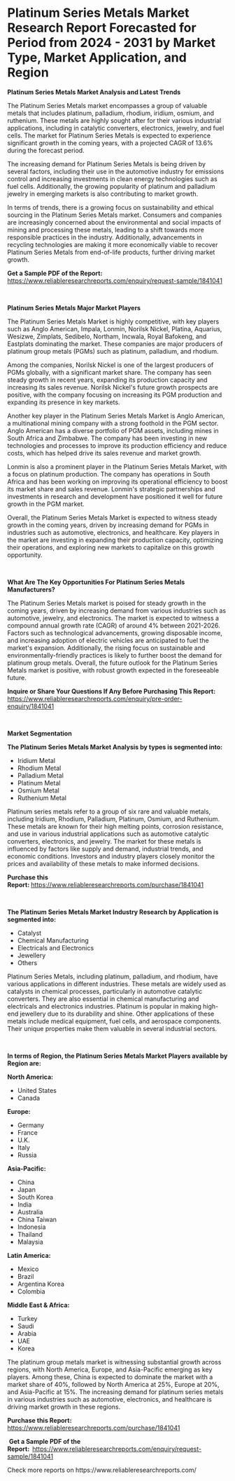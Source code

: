 <p><h1>Platinum Series Metals Market Research Report Forecasted for Period from 2024 -  2031 by Market Type, Market Application, and Region</h1></p><p><strong>Platinum Series Metals Market Analysis and Latest Trends</strong></p>
<p><p>The Platinum Series Metals market encompasses a group of valuable metals that includes platinum, palladium, rhodium, iridium, osmium, and ruthenium. These metals are highly sought after for their various industrial applications, including in catalytic converters, electronics, jewelry, and fuel cells. The market for Platinum Series Metals is expected to experience significant growth in the coming years, with a projected CAGR of 13.6% during the forecast period.</p><p>The increasing demand for Platinum Series Metals is being driven by several factors, including their use in the automotive industry for emissions control and increasing investments in clean energy technologies such as fuel cells. Additionally, the growing popularity of platinum and palladium jewelry in emerging markets is also contributing to market growth.</p><p>In terms of trends, there is a growing focus on sustainability and ethical sourcing in the Platinum Series Metals market. Consumers and companies are increasingly concerned about the environmental and social impacts of mining and processing these metals, leading to a shift towards more responsible practices in the industry. Additionally, advancements in recycling technologies are making it more economically viable to recover Platinum Series Metals from end-of-life products, further driving market growth.</p></p>
<p><strong>Get a Sample PDF of the Report:&nbsp;</strong> <a href="https://www.reliableresearchreports.com/enquiry/request-sample/1841041">https://www.reliableresearchreports.com/enquiry/request-sample/1841041</a></p>
<p>&nbsp;</p>
<p><strong>Platinum Series Metals Major Market Players</strong></p>
<p><p>The Platinum Series Metals Market is highly competitive, with key players such as Anglo American, Impala, Lonmin, Norilsk Nickel, Platina, Aquarius, Wesizwe, Zimplats, Sedibelo, Northam, Incwala, Royal Bafokeng, and Eastplats dominating the market. These companies are major producers of platinum group metals (PGMs) such as platinum, palladium, and rhodium.</p><p>Among the companies, Norilsk Nickel is one of the largest producers of PGMs globally, with a significant market share. The company has seen steady growth in recent years, expanding its production capacity and increasing its sales revenue. Norilsk Nickel's future growth prospects are positive, with the company focusing on increasing its PGM production and expanding its presence in key markets.</p><p>Another key player in the Platinum Series Metals Market is Anglo American, a multinational mining company with a strong foothold in the PGM sector. Anglo American has a diverse portfolio of PGM assets, including mines in South Africa and Zimbabwe. The company has been investing in new technologies and processes to improve its production efficiency and reduce costs, which has helped drive its sales revenue and market growth.</p><p>Lonmin is also a prominent player in the Platinum Series Metals Market, with a focus on platinum production. The company has operations in South Africa and has been working on improving its operational efficiency to boost its market share and sales revenue. Lonmin's strategic partnerships and investments in research and development have positioned it well for future growth in the PGM market.</p><p>Overall, the Platinum Series Metals Market is expected to witness steady growth in the coming years, driven by increasing demand for PGMs in industries such as automotive, electronics, and healthcare. Key players in the market are investing in expanding their production capacity, optimizing their operations, and exploring new markets to capitalize on this growth opportunity.</p></p>
<p>&nbsp;</p>
<p><strong>What Are The Key Opportunities For Platinum Series Metals Manufacturers?</strong></p>
<p><p>The Platinum Series Metals market is poised for steady growth in the coming years, driven by increasing demand from various industries such as automotive, jewelry, and electronics. The market is expected to witness a compound annual growth rate (CAGR) of around 4% between 2021-2026. Factors such as technological advancements, growing disposable income, and increasing adoption of electric vehicles are anticipated to fuel the market's expansion. Additionally, the rising focus on sustainable and environmentally-friendly practices is likely to further boost the demand for platinum group metals. Overall, the future outlook for the Platinum Series Metals market is positive, with robust growth expected in the foreseeable future.</p></p>
<p><strong>Inquire or Share Your Questions If Any Before Purchasing This Report:</strong> <a href="https://www.reliableresearchreports.com/enquiry/pre-order-enquiry/1841041">https://www.reliableresearchreports.com/enquiry/pre-order-enquiry/1841041</a></p>
<p>&nbsp;</p>
<p><strong>Market Segmentation</strong></p>
<p><strong>The Platinum Series Metals Market Analysis by types is segmented into:</strong></p>
<p><ul><li>Iridium Metal</li><li>Rhodium Metal</li><li>Palladium Metal</li><li>Platinum Metal</li><li>Osmium Metal</li><li>Ruthenium Metal</li></ul></p>
<p><p>Platinum series metals refer to a group of six rare and valuable metals, including Iridium, Rhodium, Palladium, Platinum, Osmium, and Ruthenium. These metals are known for their high melting points, corrosion resistance, and use in various industrial applications such as automotive catalytic converters, electronics, and jewelry. The market for these metals is influenced by factors like supply and demand, industrial trends, and economic conditions. Investors and industry players closely monitor the prices and availability of these metals to make informed decisions.</p></p>
<p><strong>Purchase this Report:&nbsp;</strong><a href="https://www.reliableresearchreports.com/purchase/1841041">https://www.reliableresearchreports.com/purchase/1841041</a></p>
<p>&nbsp;</p>
<p><strong>The Platinum Series Metals Market Industry Research by Application is segmented into:</strong></p>
<p><ul><li>Catalyst</li><li>Chemical Manufacturing</li><li>Electricals and Electronics</li><li>Jewellery</li><li>Others</li></ul></p>
<p><p>Platinum Series Metals, including platinum, palladium, and rhodium, have various applications in different industries. These metals are widely used as catalysts in chemical processes, particularly in automotive catalytic converters. They are also essential in chemical manufacturing and electricals and electronics industries. Platinum is popular in making high-end jewellery due to its durability and shine. Other applications of these metals include medical equipment, fuel cells, and aerospace components. Their unique properties make them valuable in several industrial sectors.</p></p>
<p>&nbsp;</p>
<p><strong>In terms of Region, the Platinum Series Metals Market Players available by Region are:</strong></p>
<p>
    <p> <strong> North America: </strong>
        <ul>
            <li>United States</li>
            <li>Canada</li>
        </ul>
        </p> 
    <p> <strong> Europe: </strong>
        <ul>
            <li>Germany</li>
            <li>France</li>
            <li>U.K.</li>
            <li>Italy</li>
            <li>Russia</li>
        </ul>
        </p> 
    <p> <strong> Asia-Pacific: </strong>
        <ul>
            <li>China</li>
            <li>Japan</li>
            <li>South Korea</li>
            <li>India</li>
            <li>Australia</li>
            <li>China Taiwan</li>
            <li>Indonesia</li>
            <li>Thailand</li>
            <li>Malaysia</li>
        </ul>
        </p> 
    <p> <strong> Latin America: </strong>
        <ul>
            <li>Mexico</li>
            <li>Brazil</li>
            <li>Argentina Korea</li>
            <li>Colombia</li>
        </ul>
        </p> 
    <p> <strong> Middle East & Africa: </strong>
        <ul>
            <li>Turkey</li>
            <li>Saudi</li>
            <li>Arabia</li>
            <li>UAE</li>
            <li>Korea</li>
        </ul>
    </p>
    </p>
<p><p>The platinum group metals market is witnessing substantial growth across regions, with North America, Europe, and Asia-Pacific emerging as key players. Among these, China is expected to dominate the market with a market share of 40%, followed by North America at 25%, Europe at 20%, and Asia-Pacific at 15%. The increasing demand for platinum series metals in various industries such as automotive, electronics, and healthcare is driving market growth in these regions.</p></p>
<p><strong>Purchase this Report: </strong><a href="https://www.reliableresearchreports.com/purchase/1841041">https://www.reliableresearchreports.com/purchase/1841041</a></p>
<p>&nbsp;<strong>Get a Sample PDF of the Report:&nbsp;&nbsp;</strong><a href="https://www.reliableresearchreports.com/enquiry/request-sample/1841041">https://www.reliableresearchreports.com/enquiry/request-sample/1841041</a></p>
<p><strong></strong></p>
<p>Check more reports on https://www.reliableresearchreports.com/</p>